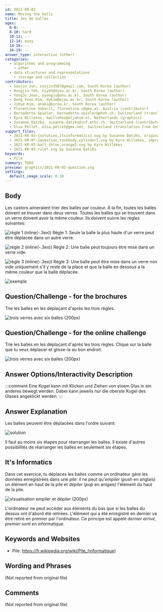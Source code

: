 ```yaml
---
id: 2021-KR-02
name: Moving the balls
title: Jeu de balles
ages:
  6-8: --
  8-10: hard
  10-12: --
  12-14: easy
  14-16: --
  16-19: --
answer_type: interactive (other)
categories:
  - algorithms and programming
    - other
  - data structures and representations
    - storage and collection
contributors:
  - Soojin Jun, soojin3587@gmail.com, South Korea (author)
  - Hongjin Yeh, hjyeh@ajou.ac.kr, South Korea (author)
  - YongJu Jeon, yyongju@anu.ac.kr, South Korea (author)
  - Dong Yoon Kim, dykim@ajou.ac.kr, South Korea (author)
  - Jihye Kim, anaki@korea.kr, South Korea (author)
  - Florentina Voboril, florentina.v@gmx.at, Austria (contributor)
  - Bernadette Spieler, bernadette.spieler@phzh.ch, Switzerland (translation from English into German)
  - Kyra Willekes, kwillekes@eljakim.nl, Netherlands (graphics)
  - Susanne Datzko, susanne.datzko@inf.ethz.ch, Switzerland (contributor, graphics)
  - Elsa Pellet, elsa.pellet@gmx.net, Switzerland (translation from German into French)
support_files:
  - 2021-KR-03-{solution,itsinformatics}.svg by Susanne Datzko, originals by Kyra Willekes
  - 2021-KR-0?-{question,taskbody,cylinder}.svg by Kyra Willekes, improved by Susanne Datzko
  - 2021-KR-03-ball_{blue,orange}.svg by Kyra Willekes
  - 2021-KR-03-rule*.svg by Susanne Datzko
keywords:
  - Pile
summary: TODO
preview: graphics/2021-KR-03-question.svg
settings:
  default_image_scale: 0.30
---
```


## Body

Les castors aimeraient trier des balles par couleur. À la fin, toutes les balles doivent se trouver dans deux verres. Toutes les balles qui se trouvent dans un verre doivent avoir la même couleur. Ils doivent suivre les règles suivantes:

![](graphics/2021-KR-03-rule01.svg "règle 1 (inline(-.3ex))") Règle 1: Seule la balle la plus haute d'un verre peut être déplacée dans un autre verre.

![](graphics/2021-KR-03-rule02.svg "règle 2 (inline(-.3ex))") Règle 2: Une balle peut toujours être mise dans un verre vide.

![](graphics/2021-KR-03-rule03.svg "règle 3 (inline(-.3ex))") Règle 3: Une balle peut être mise dans un verre non vide uniquement s'il y reste de la place et que la balle en dessous a la même couleur que la balle déplacée.

![](graphics/2021-KR-03-taskbody.svg "exemple")

## Question/Challenge - for the brochures

Trie les balles en les déplaçant d'après les trois règles.

![](graphics/2021-KR-03-question.svg "trois verres avec six balles (200px)")

## Question/Challenge - for the online challenge

Trie les balles en les déplaçant d'après les trois règles. Clique sur la balle que tu veux déplacer et glisse-la au bon endroit.

![](graphics/2021-KR-03-question.svg "trois verres avec six balles (200px)")

## Answer Options/Interactivity Description

<!-- empty -->

:::comment
Eine Kugel kann mit Klicken und Ziehen von einem Glas in ein anderes bewegt werden. Dabei kann jeweils nur die oberste Kugel des Glases angeklickt werden.
:::

## Answer Explanation

Les balles peuvent être déplacées dans l'ordre suivant:

![](graphics/2021-KR-03-solution.svg "solution")

Il faut au moins six étapes pour réarranger les balles. Il existe d'autres possibilités de réarranger les balles en seulement six étapes.

## It's Informatics

Dans cet exercice, tu déplaces les balles comme un ordinateur gère les données enregistrées dans une _pile_: il ne peut qu'_empiler_ (_push_ en anglais) un élément en haut de la pile et _dépiler_ (_pop_ en anlgais) l'élément du haut de la pile.

![](graphics/2021-KR-03-itsinformatics.svg "visualisation empiler et dépiler (200px)")

L'ordinateur ne peut accéder aux éléments du bas que si les balles du dessus ont d'abord été retirées. L'élément qui a été enregistré en dernier va être retiré en premier par l'ordinateur. Ce principe est appelé _dernier arrivé, premier sorti_ en informatique.

## Keywords and Websites

- Pile: https://fr.wikipedia.org/wiki/Pile_(informatique)

## Wording and Phrases

(Not reported from original file)

## Comments

(Not reported from original file)
